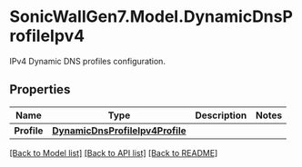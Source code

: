 # SonicWallGen7.Model.DynamicDnsProfileIpv4
IPv4 Dynamic DNS profiles configuration.

## Properties

Name | Type | Description | Notes
------------ | ------------- | ------------- | -------------
**Profile** | [**DynamicDnsProfileIpv4Profile**](DynamicDnsProfileIpv4Profile.md) |  | 

[[Back to Model list]](../README.md#documentation-for-models) [[Back to API list]](../README.md#documentation-for-api-endpoints) [[Back to README]](../README.md)

